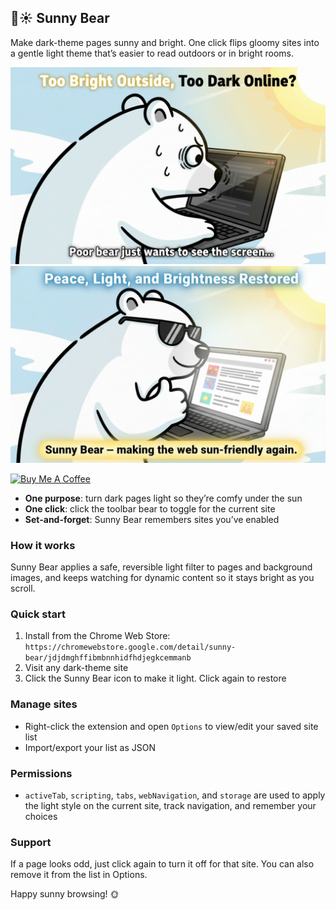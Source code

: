 ## 🐻☀️ Sunny Bear

Make dark-theme pages sunny and bright. One click flips gloomy sites into a gentle light theme that’s easier to read outdoors or in bright rooms.

![](./docs/sunny_bear_1_dark_1_1280x800_text.png)
![](./docs/sunny_bear_1_bright_2_1280x800_text.png)

<a href="https://buymeacoffee.com/riiiiiiiiiina" target="_blank"><img src="https://cdn.buymeacoffee.com/buttons/v2/default-blue.png" alt="Buy Me A Coffee" style="height: 60px !important;width: 217px !important;" ></a>

- **One purpose**: turn dark pages light so they’re comfy under the sun
- **One click**: click the toolbar bear to toggle for the current site
- **Set-and-forget**: Sunny Bear remembers sites you’ve enabled

### How it works

Sunny Bear applies a safe, reversible light filter to pages and background images, and keeps watching for dynamic content so it stays bright as you scroll.

### Quick start

1. Install from the Chrome Web Store: `https://chromewebstore.google.com/detail/sunny-bear/jdjdmghffibmbnnhidfhdjegkcemmanb`
2. Visit any dark-theme site
3. Click the Sunny Bear icon to make it light. Click again to restore

### Manage sites

- Right-click the extension and open `Options` to view/edit your saved site list
- Import/export your list as JSON

### Permissions

- `activeTab`, `scripting`, `tabs`, `webNavigation`, and `storage` are used to apply the light style on the current site, track navigation, and remember your choices

### Support

If a page looks odd, just click again to turn it off for that site. You can also remove it from the list in Options.

Happy sunny browsing! 🌞
